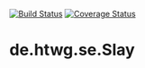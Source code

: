 [![Build Status](https://travis-ci.org/MRudi95/de.htwg.se.Slay.svg?branch=09.GUI)](https://travis-ci.org/MRudi95/de.htwg.se.Slay) [![Coverage Status](https://coveralls.io/repos/github/MRudi95/de.htwg.se.Slay/badge.svg?branch=09.GUI)](https://coveralls.io/github/MRudi95/de.htwg.se.Slay?branch=09.GUI)
# de.htwg.se.Slay
